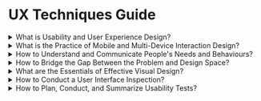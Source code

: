 # UX Techniques Guide

<div class="accordion">

<details>
  <summary>What is Usability and User Experience Design?</summary>

[Agile](ux-techniques-guide/01.what-is-usability-and-user-experience-design/agile-ux.md ':include')

[Bias](ux-techniques-guide/01.what-is-usability-and-user-experience-design/bias.md ':include')

[Design Ethics](ux-techniques-guide/01.what-is-usability-and-user-experience-design/design-ethics.md ':include')

[Emotional Design](ux-techniques-guide/01.what-is-usability-and-user-experience-design/emotional-design.md ':include')

[Hypothesis](ux-techniques-guide/01.what-is-usability-and-user-experience-design/hypothesis.md ':include')

[Outcomes](ux-techniques-guide/01.what-is-usability-and-user-experience-design/outcomes.md ':include')

[Problem Statements](ux-techniques-guide/01.what-is-usability-and-user-experience-design/problem-statements.md ':include')

[Scenario-based Design](ux-techniques-guide/01.what-is-usability-and-user-experience-design/scenario-based-design.md ':include')

[Systems Thinking](ux-techniques-guide/01.what-is-usability-and-user-experience-design/systems-thinking.md ':include')

[Usability](ux-techniques-guide/01.what-is-usability-and-user-experience-design/usability.md ':include')

[User Experience Design](ux-techniques-guide/01.what-is-usability-and-user-experience-design/user-experience-design.md ':include')

[User Interface Design](ux-techniques-guide/01.what-is-usability-and-user-experience-design/user-interface-design.md ':include')

</details>

<details>
  <summary>What is the Practice of Mobile and Multi-Device Interaction Design? </summary>

[Content Prioritization](ux-techniques-guide/02.what-is-the-practice-of-multidevice-interaction-design/content-prioritization.md ':include')

[Design Patterns](ux-techniques-guide/02.what-is-the-practice-of-multidevice-interaction-design/design-patterns.md ':include')

[Design Systems](ux-techniques-guide/02.what-is-the-practice-of-multidevice-interaction-design/design-systems.md ':include')

[Designing for Touch](ux-techniques-guide/02.what-is-the-practice-of-multidevice-interaction-design/designing-for-touch.md ':include')

[Empty States](ux-techniques-guide/02.what-is-the-practice-of-multidevice-interaction-design/empty-states.md ':include')

[Form Design](ux-techniques-guide/02.what-is-the-practice-of-multidevice-interaction-design/form-design.md ':include')

[Handling Errors](ux-techniques-guide/02.what-is-the-practice-of-multidevice-interaction-design/handling-errors.md ':include')

[HCI Laws and Cognitive Psychology](ux-techniques-guide/02.what-is-the-practice-of-multidevice-interaction-design/hci-laws.md ':include')

[Interaction Design](ux-techniques-guide/02.what-is-the-practice-of-multidevice-interaction-design/interaction-design.md ':include')

[Mobile and Multi-device Web Design](ux-techniques-guide/02.what-is-the-practice-of-multidevice-interaction-design/mobile-and-multidevice-web-design.md ':include')

[Platform Guidelines - Android](ux-techniques-guide/02.what-is-the-practice-of-multidevice-interaction-design/platform-guidelines-android.md ':include')

[Platform Guidelines - Apple](ux-techniques-guide/02.what-is-the-practice-of-multidevice-interaction-design/platform-guidelines-apple.md ':include')

[Platform Guidelines - Web](ux-techniques-guide/02.what-is-the-practice-of-multidevice-interaction-design/platform-guidelines-web.md ':include')

[Responsive Web Design](ux-techniques-guide/02.what-is-the-practice-of-multidevice-interaction-design/responsive-web-design.md ':include')

</details>

<details>
  <summary>How to Understand and Communicate People's Needs and Behaviours?</summary>

[Affinity Diagrams](ux-techniques-guide/03.how-to-understand-and-communicate-peoples-needs-and-behaviours/affinity-diagrams.md ':include')

[Card Sorts](ux-techniques-guide/03.how-to-understand-and-communicate-peoples-needs-and-behaviours/card-sorts.md ':include')

[Competitive Reviews](ux-techniques-guide/03.how-to-understand-and-communicate-peoples-needs-and-behaviours/competitive-reviews.md ':include')

[Contextual Inquiry](ux-techniques-guide/03.how-to-understand-and-communicate-peoples-needs-and-behaviours/contextual-inquiry.md ':include')

[Remote Contextual Inquiry](ux-techniques-guide/03.how-to-understand-and-communicate-peoples-needs-and-behaviours/contextual-inquiry-remote.md ':include')

[Diary Studies](ux-techniques-guide/03.how-to-understand-and-communicate-peoples-needs-and-behaviours/diary-studies.md ':include')

[Empathy Maps](ux-techniques-guide/03.how-to-understand-and-communicate-peoples-needs-and-behaviours/empathy-maps.md ':include')

[Five Whys](ux-techniques-guide/03.how-to-understand-and-communicate-peoples-needs-and-behaviours/five-whys.md ':include')

[Indirect User Research](ux-techniques-guide/03.how-to-understand-and-communicate-peoples-needs-and-behaviours/user-research-indirect.md ':include')

[Interviews](ux-techniques-guide/03.how-to-understand-and-communicate-peoples-needs-and-behaviours/interviews.md ':include')

[Job Stories](ux-techniques-guide/03.how-to-understand-and-communicate-peoples-needs-and-behaviours/job-stories.md ':include')

[Personas](ux-techniques-guide/03.how-to-understand-and-communicate-peoples-needs-and-behaviours/personas.md ':include')

[Proto-Personas](ux-techniques-guide/03.how-to-understand-and-communicate-peoples-needs-and-behaviours/personas-proto.md ':include')

[Problem Framing](ux-techniques-guide/03.how-to-understand-and-communicate-peoples-needs-and-behaviours/problem-framing.md ':include')

[Story Maps](ux-techniques-guide/03.how-to-understand-and-communicate-peoples-needs-and-behaviours/story-maps.md ':include')

[Surveys](ux-techniques-guide/03.how-to-understand-and-communicate-peoples-needs-and-behaviours/surveys.md ':include')

[Task Analysis](ux-techniques-guide/03.how-to-understand-and-communicate-peoples-needs-and-behaviours/task-analysis.md ':include')

[Thematic Analysis](ux-techniques-guide/03.how-to-understand-and-communicate-peoples-needs-and-behaviours/thematic-analysis.md ':include')

[User Profiles](ux-techniques-guide/03.how-to-understand-and-communicate-peoples-needs-and-behaviours/user-profiles.md ':include')

[User Research](ux-techniques-guide/03.how-to-understand-and-communicate-peoples-needs-and-behaviours/user-research.md ':include')

[Informal (Guerilla) User Research](ux-techniques-guide/03.how-to-understand-and-communicate-peoples-needs-and-behaviours/user-research-informal.md ':include')

[User Stories](ux-techniques-guide/03.how-to-understand-and-communicate-peoples-needs-and-behaviours/user-stories.md ':include')

</details>

<details>
  <summary>How to Bridge the Gap Between the Problem and Design Space? </summary>

[Brainstorming](ux-techniques-guide/04.how-to-bridge-the-gap-between-the-problem-space-and-design-space/brainstorming.md ':include')

[Concept Maps](ux-techniques-guide/04.how-to-bridge-the-gap-between-the-problem-space-and-design-space/concept-maps.md ':include')

[Creativity](ux-techniques-guide/04.how-to-bridge-the-gap-between-the-problem-space-and-design-space/creativity.md ':include')

[Conceptual Models](ux-techniques-guide/04.how-to-bridge-the-gap-between-the-problem-space-and-design-space/conceptual-models.md ':include')

[Conceptualizing Interaction](ux-techniques-guide/04.how-to-bridge-the-gap-between-the-problem-space-and-design-space/conceptualizing-interaction.md ':include')

[Content Inventories](ux-techniques-guide/04.how-to-bridge-the-gap-between-the-problem-space-and-design-space/content-inventories.md ':include')

[Inclusive Design](ux-techniques-guide/04.how-to-bridge-the-gap-between-the-problem-space-and-design-space/inclusive-design.md ':include')

[Information Architecture](ux-techniques-guide/04.how-to-bridge-the-gap-between-the-problem-space-and-design-space/information-architecture.md ':include')

[Problem Reframing](ux-techniques-guide/04.how-to-bridge-the-gap-between-the-problem-space-and-design-space/problem-reframing.md ':include')

[Product Design Principles](ux-techniques-guide/04.how-to-bridge-the-gap-between-the-problem-space-and-design-space/product-design-principles.md ':include')

[Process Flows](ux-techniques-guide/04.how-to-bridge-the-gap-between-the-problem-space-and-design-space/process-flows.md ':include')

[Prototyping](ux-techniques-guide/04.how-to-bridge-the-gap-between-the-problem-space-and-design-space/prototyping.md ':include')

[Scenarios](ux-techniques-guide/04.how-to-bridge-the-gap-between-the-problem-space-and-design-space/scenarios.md ':include')

[Site Maps](ux-techniques-guide/04.how-to-bridge-the-gap-between-the-problem-space-and-design-space/site-maps.md ':include')

[Sketching](ux-techniques-guide/04.how-to-bridge-the-gap-between-the-problem-space-and-design-space/sketching.md ':include')

[Storyboards](ux-techniques-guide/04.how-to-bridge-the-gap-between-the-problem-space-and-design-space/storyboards.md ':include')

[Wireflows](ux-techniques-guide/04.how-to-bridge-the-gap-between-the-problem-space-and-design-space/wireflows.md ':include')

[Wireframes](ux-techniques-guide/04.how-to-bridge-the-gap-between-the-problem-space-and-design-space/wireframes.md ':include')

</details>

<details>
  <summary>What are the Essentials of Effective Visual Design?</summary>

[Accessibility](ux-techniques-guide/05.what-are-the-essentials-of-visual-design/accessibility.md ':include')

[Color](ux-techniques-guide/05.what-are-the-essentials-of-visual-design/color.md ':include')

[Color Tools](ux-techniques-guide/05.what-are-the-essentials-of-visual-design/color-tools.md ':include')

[Grids](ux-techniques-guide/05.what-are-the-essentials-of-visual-design/grids.md ':include')

[Hierarchy](ux-techniques-guide/05.what-are-the-essentials-of-visual-design/hierarchy.md ':include')

[Icons](ux-techniques-guide/05.what-are-the-essentials-of-visual-design/icons.md ':include')

[Interface Animation](ux-techniques-guide/05.what-are-the-essentials-of-visual-design/interface-animation.md ':include')

[Layout](ux-techniques-guide/05.what-are-the-essentials-of-visual-design/layout.md ':include')

[Microcopy](ux-techniques-guide/05.what-are-the-essentials-of-visual-design/microcopy.md ':include')  

[Motion Design](ux-techniques-guide/05.what-are-the-essentials-of-visual-design/motion-design.md ':include')

[Terminology](ux-techniques-guide/05.what-are-the-essentials-of-visual-design/terminology.md ':include')

[Typography](ux-techniques-guide/05.what-are-the-essentials-of-visual-design/typography.md ':include')

[Visual Design Principles (CRAP)](ux-techniques-guide/05.what-are-the-essentials-of-visual-design/visual-design-principles.md ':include')

[Visual Interface Design](ux-techniques-guide/05.what-are-the-essentials-of-visual-design/visual-interface-design.md ':include')

</details>

<details>
  <summary>How to Conduct a User Interface Inspection? </summary>

[Cognitive Walkthrough](ux-techniques-guide/06.how-to-conduct-a-user-interface-inspection/cognitive-walkthroughs.md ':include')

[Heuristic Evaluations](ux-techniques-guide/06.how-to-conduct-a-user-interface-inspection/heuristic-evaluations.md ':include')

</details>

<details>
  <summary>How to Plan, Conduct, and Summarize Usability Tests?</summary>

[Rapid Iterative Testing and Evaluation (RITE) Method](ux-techniques-guide/07.how-to-plan-conduct-and-summarize-usability-tests/rapid-iterative-testing-and-evaluation-method.md ':include')

[Usability Test Reports](ux-techniques-guide/07.how-to-plan-conduct-and-summarize-usability-tests/usability-test-reports.md ':include')

[Usability Test Surveys](ux-techniques-guide/07.how-to-plan-conduct-and-summarize-usability-tests/usability-test-surveys.md ':include')

[Usability Test Tasks](ux-techniques-guide/07.how-to-plan-conduct-and-summarize-usability-tests/usability-test-tasks.md ':include')

[Usability Testing](ux-techniques-guide/07.how-to-plan-conduct-and-summarize-usability-tests/usability-testing-formal.md ':include')

[Informal (Guerilla) Usability Testing](ux-techniques-guide/07.how-to-plan-conduct-and-summarize-usability-tests/usability-testing-informal.md ':include')

[Remote Usability Testing](ux-techniques-guide/07.how-to-plan-conduct-and-summarize-usability-tests/usability-testing-remote.md ':include')

</details>

</div>
